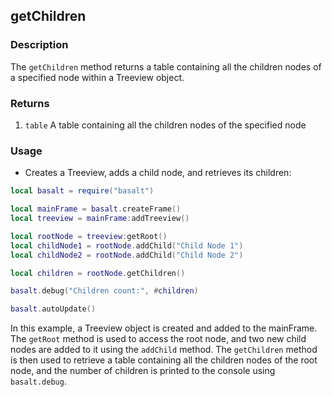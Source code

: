 ## getChildren

### Description

The `getChildren` method returns a table containing all the children nodes of a specified node within a Treeview object.

### Returns

1. `table` A table containing all the children nodes of the specified node

### Usage

* Creates a Treeview, adds a child node, and retrieves its children:

```lua
local basalt = require("basalt")

local mainFrame = basalt.createFrame()
local treeview = mainFrame:addTreeview()

local rootNode = treeview:getRoot()
local childNode1 = rootNode.addChild("Child Node 1")
local childNode2 = rootNode.addChild("Child Node 2")

local children = rootNode.getChildren()

basalt.debug("Children count:", #children)

basalt.autoUpdate()
```

In this example, a Treeview object is created and added to the mainFrame. The `getRoot` method is used to access the root node, and two new child nodes are added to it using the `addChild` method. The `getChildren` method is then used to retrieve a table containing all the children nodes of the root node, and the number of children is printed to the console using `basalt.debug`.
